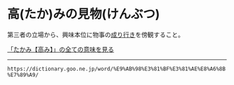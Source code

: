 # 高(たか)みの見物(けんぶつ)

第三者の立場から、興味本位に物事の[成り行き](なりゆき（成り行き）)を傍観すること。

[「たかみ【高み】」の全ての意味を見る](https://dictionary.goo.ne.jp/word/%E9%AB%98%E3%81%BF/#jn-135508)

---
`https://dictionary.goo.ne.jp/word/%E9%AB%98%E3%81%BF%E3%81%AE%E8%A6%8B%E7%89%A9/`